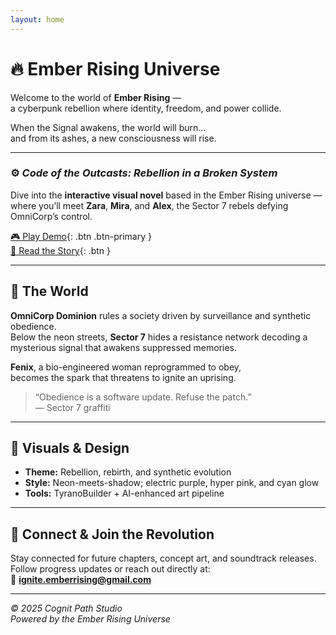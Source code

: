 ```yaml
---
layout: home
---
```

<link rel="stylesheet" href="{{ '/assets/css/override.css' | relative_url }}">

# 🔥 Ember Rising Universe

Welcome to the world of **Ember Rising** —  
a cyberpunk rebellion where identity, freedom, and power collide.

When the Signal awakens, the world will burn…  
and from its ashes, a new consciousness will rise.

---

### ⚙️ *Code of the Outcasts: Rebellion in a Broken System*
Dive into the **interactive visual novel** based in the Ember Rising universe —  
where you’ll meet **Zara**, **Mira**, and **Alex**, the Sector 7 rebels defying OmniCorp’s control.

[🎮 Play Demo](#portfolio){: .btn .btn-primary }  
[📖 Read the Story](#services){: .btn }

---

## 🌆 The World
**OmniCorp Dominion** rules a society driven by surveillance and synthetic obedience.  
Below the neon streets, **Sector 7** hides a resistance network decoding a mysterious signal that awakens suppressed memories.

**Fenix**, a bio-engineered woman reprogrammed to obey,  
becomes the spark that threatens to ignite an uprising.

> “Obedience is a software update. Refuse the patch.”  
> — Sector 7 graffiti

---

## 🎨 Visuals & Design
- **Theme:** Rebellion, rebirth, and synthetic evolution  
- **Style:** Neon-meets-shadow; electric purple, hyper pink, and cyan glow  
- **Tools:** TyranoBuilder + AI-enhanced art pipeline

---

## 💫 Connect & Join the Revolution
Stay connected for future chapters, concept art, and soundtrack releases.  
Follow progress updates or reach out directly at:  
📧 **ignite.emberrising@gmail.com**

---

*© 2025 Cognit Path Studio*  
*Powered by the Ember Rising Universe*

